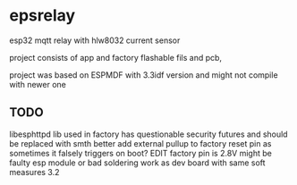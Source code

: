 # epsrelay

esp32 mqtt relay with hlw8032 current sensor

project consists of app and factory flashable fils and pcb,



project was based on ESPMDF with 3.3idf version and might not compile with newer one

## TODO
libesphttpd lib used in factory has questionable security futures and should be replaced with smth better
add external pullup to factory reset pin as sometimes it falsely triggers on boot? EDIT factory pin is 2.8V might be faulty esp module or bad soldering work as dev board with same soft measures 3.2